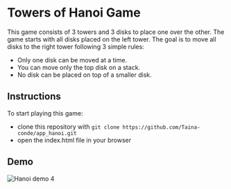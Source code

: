 # Towers of Hanoi Game

This game consists of 3 towers and 3 disks to place one over the other. The game starts with all disks placed on the left tower. The goal is to move all disks to the right tower following 3 simple rules:
  * Only one disk can be moved at a time.
  * You can move only the top disk on a stack.
  * No disk can be placed on top of a smaller disk.

## Instructions

To start playing this game:
   * clone this repository with `git clone https://github.com/Taina-conde/app_hanoi.git`
   * open the index.html file in your browser

## Demo

![Hanoi demo 4](https://user-images.githubusercontent.com/62517353/113632104-25b2bf00-9630-11eb-94a1-fe237b12e91b.gif)
